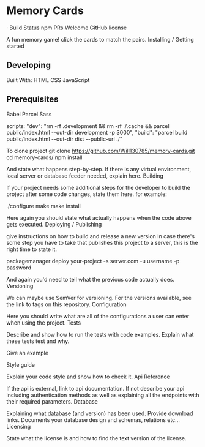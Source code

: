 <h1>Memory Cards</h1> · Build Status npm PRs Welcome GitHub license


A fun memory game! click the cards to match the pairs.
Installing / Getting started

<h2>Developing</h2>
Built With:
HTML
CSS
JavaScript


<h2>Prerequisites</h2>
Babel
Parcel
Sass

scripts:
"dev": "rm -rf .development && rm -rf ./.cache && parcel public/index.html --out-dir development -p 3000",
"build": "parcel build public/index.html --out-dir dist --public-url ./"

To clone project
git clone https://github.com/Will130785/memory-cards.git
cd memory-cards/
npm install

And state what happens step-by-step. If there is any virtual environment, local server or database feeder needed, explain here.
Building

If your project needs some additional steps for the developer to build the project after some code changes, state them here. for example:

./configure
make
make install

Here again you should state what actually happens when the code above gets executed.
Deploying / Publishing

give instructions on how to build and release a new version In case there's some step you have to take that publishes this project to a server, this is the right time to state it.

packagemanager deploy your-project -s server.com -u username -p password

And again you'd need to tell what the previous code actually does.
Versioning

We can maybe use SemVer for versioning. For the versions available, see the link to tags on this repository.
Configuration

Here you should write what are all of the configurations a user can enter when using the project.
Tests

Describe and show how to run the tests with code examples. Explain what these tests test and why.

Give an example

Style guide

Explain your code style and show how to check it.
Api Reference

If the api is external, link to api documentation. If not describe your api including authentication methods as well as explaining all the endpoints with their required parameters.
Database

Explaining what database (and version) has been used. Provide download links. Documents your database design and schemas, relations etc...
Licensing

State what the license is and how to find the text version of the license.
